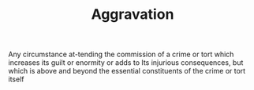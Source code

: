 ---
title: Aggravation
permalink: "/definitions/aggravation.html"
body: Any circumstance at-tending the commission of a crime or tort which increases
  its guilt or enormity or adds to Its injurious consequences, but which is above
  and beyond the essential constituents of the crime or tort itself
published_at: '2018-07-07'
layout: post
---
